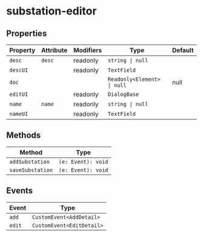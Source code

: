 # substation-editor

## Properties

| Property | Attribute | Modifiers | Type                        | Default |
|----------|-----------|-----------|-----------------------------|---------|
| `desc`   | `desc`    | readonly  | `string \| null`            |         |
| `descUI` |           | readonly  | `TextField`                 |         |
| `doc`    |           |           | `Readonly<Element> \| null` | null    |
| `editUI` |           | readonly  | `DialogBase`                |         |
| `name`   | `name`    | readonly  | `string \| null`            |         |
| `nameUI` |           | readonly  | `TextField`                 |         |

## Methods

| Method           | Type               |
|------------------|--------------------|
| `addSubstation`  | `(e: Event): void` |
| `saveSubstation` | `(e: Event): void` |

## Events

| Event  | Type                      |
|--------|---------------------------|
| `add`  | `CustomEvent<AddDetail>`  |
| `edit` | `CustomEvent<EditDetail>` |
